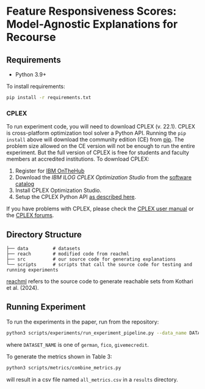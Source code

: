 # Feature Responsiveness Scores: Model-Agnostic Explanations for Recourse

## Requirements
- Python 3.9+

To install requirements:

```sh
pip install -r requirements.txt
```

### CPLEX
To run experiment code, you will need to download CPLEX (v. 22.1). CPLEX is cross-platform optimization tool solver a Python API. Running the `pip install` above will download the community edition (CE) from [pip](https://pypi.org/project/cplex/). The problem size allowed on the CE version will not be enough to run the entire experiment. But the full version of CPLEX is free for students and faculty members at accredited institutions. To download CPLEX:

1. Register for [IBM OnTheHub](https://ur.us-south.cf.appdomain.cloud/a2mt/email-auth)
2. Download the *IBM ILOG CPLEX Optimization Studio* from the [software catalog](https://www-03.ibm.com/isc/esd/dswdown/searchPartNumber.wss?partNumber=CJ6BPML)
3. Install CPLEX Optimization Studio.
4. Setup the CPLEX Python API [as described here](https://www.ibm.com/support/knowledgecenter/SSSA5P_12.8.0/ilog.odms.cplex.help/CPLEX/GettingStarted/topics/set_up/Python_setup.html).

If you have problems with CPLEX, please check the [CPLEX user manual](http://www-01.ibm.com/support/knowledgecenter/SSSA5P/welcome) or the [CPLEX forums](https://www.ibm.com/developerworks/community/forums/html/forum?id=11111111-0000-0000-0000-000000002059).

## Directory Structure
```
├── data         # datasets
├── reach        # modified code from reachml
├── src          # our source code for generating explanations
└── scripts      # scripts that call the source code for testing and running experiments
```
[reachml](https://github.com/ustunb/reachml) refers to the source code to generate reachable sets from Kothari et al. (2024).

## Running Experiment
To run the experiments in the paper, run from the repository:
```sh
python3 scripts/experiments/run_experiment_pipeline.py --data_name DATASET_NAME
```
where `DATASET_NAME` is one of `german`, `fico`, `givemecredit`.

To generate the metrics shown in Table 3:
```sh
python3 scripts/metrics/combine_metrics.py
```
will result in a csv file named `all_metrics.csv` in a `results` directory.